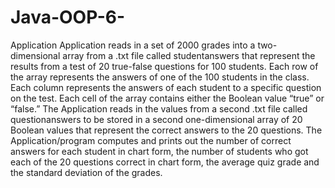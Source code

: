 # Java-OOP-6-
Application
Application reads in a set of 2000 grades into a two-dimensional array from a .txt file called studentanswers that represent the results from a test of 20 true-false questions for 100 students. Each row of the array represents the answers of one of the 100 students in the class. Each column represents the answers of each student to a specific question on the test. Each cell of the array contains either the Boolean value “true” or “false.” The Application reads in the values from a second .txt file called questionanswers to be stored in a second one-dimensional array of 20 Boolean values that represent the correct answers to the 20 questions. The Application/program computes and prints out the number of correct answers for each student in chart form, the number of students who got each of the 20 questions correct in chart form, the average quiz grade and the standard deviation of the grades.
